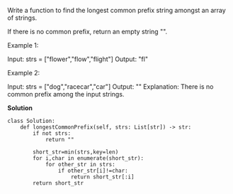 Write a function to find the longest common prefix string amongst an array of strings.

If there is no common prefix, return an empty string "".

 

Example 1:

Input: strs = ["flower","flow","flight"]
Output: "fl"

Example 2:

Input: strs = ["dog","racecar","car"]
Output: ""
Explanation: There is no common prefix among the input strings.

**Solution**
```
class Solution:
    def longestCommonPrefix(self, strs: List[str]) -> str:
        if not strs:
            return ""

        short_str=min(strs,key=len)
        for i,char in enumerate(short_str):
            for other_str in strs:
                if other_str[i]!=char:
                    return short_str[:i]
        return short_str
```

